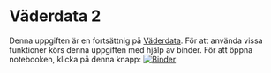 # Väderdata 2

Denna uppgiften är en fortsättnig på [Väderdata](https://github.com/lunduniversity/schoolprog-satellite/tree/master/exercises/weatherdata). För att använda vissa funktioner körs denna uppgiften med hjälp av binder. För att öppna notebooken, klicka på denna knapp: [![Binder](https://mybinder.org/badge_logo.svg)](https://mybinder.org/v2/gh/lunduniversity/schoolprog-satellite/master?filepath=exercises%2Fweatherdata2%2FWeatherdata_2.ipynb)
